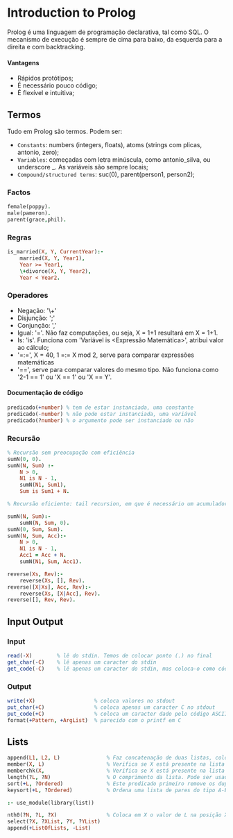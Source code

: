 # Introduction to Prolog

Prolog é uma linguagem de programação declarativa, tal como SQL. O mecanismo de execução é sempre de cima para baixo, da esquerda para a direita e com backtracking.

#### Vantagens

- Rápidos protótipos;
- É necessário pouco código;
- É flexível e intuitiva;

## Termos

Tudo em Prolog são termos. Podem ser:

- `Constants`: numbers (integers, floats), atoms (strings com plicas, antonio, zero);
- `Variables`: começadas com letra minúscula, como antonio_silva, ou underscore _. As variáveis são sempre locais;
- `Compound/structured terms`: suc(0), parent(person1, person2);

### Factos

```prolog
female(poppy).
male(pameron).
parent(grace,phil).
```

### Regras

```prolog
is_married(X, Y, CurrentYear):-
    married(X, Y, Year1),
    Year >= Year1,
    \+divorce(X, Y, Year2),
    Year < Year2.
```

### Operadores

- Negação: '\\+'
- Disjunção: ';'
- Conjunção: ','
- Igual: '='. Não faz computações, ou seja, X = 1+1 resultará em X = 1+1.
- Is: 'is'. Funciona com 'Variável is <Expressão Matemática>', atribui valor ao cálculo;
- '=:=', X = 40, 1 =:= X mod 2, serve para comparar expressões matemáticas 
- '==', serve para comparar valores do mesmo tipo. Não funciona como '2-1 == 1' ou 'X == 1' ou 'X == Y'.

#### Documentação de código

```prolog
predicado(+number) % tem de estar instanciada, uma constante
predicado(-number) % não pode estar instanciada, uma variável
predicado(?number) % o argumento pode ser instanciado ou não
```

### Recursão

```prolog
% Recursão sem preocupação com eficiência
sumN(0, 0).
sumN(N, Sum) :-
    N > 0,
    N1 is N - 1,
    sumN(N1, Sum1),
    Sum is Sum1 + N.

% Recursão eficiente: tail recursion, em que é necessário um acumulador

sumN(N, Sum):-
    sumN(N, Sum, 0).
sumN(0, Sum, Sum).
sumN(N, Sum, Acc):-
    N > 0,
    N1 is N - 1,
    Acc1 = Acc + N.
    sumN(N1, Sum, Acc1).

reverse(Xs, Rev):- 
    reverse(Xs, [], Rev).
reverse([X|Xs], Acc, Rev):-
    reverse(Xs, [X|Acc], Rev).
reverse([], Rev, Rev).
```

## Input Output

### Input

```prolog
read(-X)        % lê do stdin. Temos de colocar ponto (.) no final
get_char(-C)    % lê apenas um caracter do stdin
get_code(-C)    % lê apenas um caracter do stdin, mas coloca-o como código ASCII
```

### Output

```prolog
write(+X)                   % coloca valores no stdout
put_char(+C)                % coloca apenas um caracter C no stdout
put_code(+C)                % coloca um caracter dado pelo código ASCII C no stdout
format(+Pattern, +ArgList)  % parecido com o printf em C
```

## Lists

```prolog
append(L1, L2, L)               % Faz concatenação de duas listas, colocando o resultado no terceiro argumento. O(L1).
member(X, L)                    % Verifica se X está presente na lista L (flexível)
memberchk(X,                    % Verifica se X está presente na lista L (fixo)
length(?L, ?N)                  % O comprimento da lista. Pode ser usada para gerar números de 0 até infinito, usando length(_, N).
sort(+L, ?Ordered)              % Este predicado primeiro remove os duplicados de uma lista
keysort(+L, ?Ordered)           % Ordena uma lista de pares do tipo A-B através das chaves

:- use_module(library(list))

nth0(?N, ?L, ?X)                % Coloca em X o valor de L na posição X
select(?X, ?XList, ?Y, ?YList) 
append(+ListOfLists, -List)
```